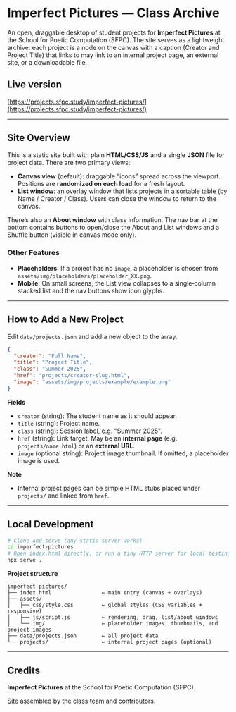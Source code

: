 # Imperfect Pictures — Class Archive

An open, draggable desktop of student projects for **Imperfect Pictures** at the School for Poetic Computation (SFPC). The site serves as a lightweight archive: each project is a node on the canvas with a caption (Creator and Project Title) that links to may link to an internal project page, an external site, or a downloadable file.

## Live version

[https://projects.sfpc.study/imperfect-pictures/](https://projects.sfpc.study/imperfect-pictures/)

---

## Site Overview

This is a static site built with plain **HTML/CSS/JS** and a single **JSON** file for project data. There are two primary views:

- **Canvas view** (default): draggable “icons” spread across the viewport. Positions are **randomized on each load** for a fresh layout.
- **List window**: an overlay window that lists projects in a sortable table (by Name / Creator / Class). Users can close the window to return to the canvas.

There’s also an **About window** with class information. The nav bar at the bottom contains buttons to open/close the About and List windows and a Shuffle button (visible in canvas mode only).

### Other Features
- **Placeholders**: If a project has no `image`, a placeholder is chosen from `assets/img/placeholders/placeholder_XX.png`.
- **Mobile**: On small screens, the List view collapses to a single‑column stacked list and the nav buttons show icon glyphs.

---

## How to Add a New Project

Edit `data/projects.json` and add a new object to the array.

```json
{
  "creator": "Full Name",
  "title": "Project Title",
  "class": "Summer 2025",
  "href": "projects/creator-slug.html",
  "image": "assets/img/projects/example/example.png"
}
```

**Fields**
- `creator` (string): The student name as it should appear.
- `title` (string): Project name.
- `class` (string): Session label, e.g. "Summer 2025".
- `href` (string): Link target. May be an **internal page** (e.g. `projects/name.html`) or an **external URL**.
- `image` (optional string): Project image thumbnail. If omitted, a placeholder image is used.

**Note**
- Internal project pages can be simple HTML stubs placed under `projects/` and linked from `href`.

---

## Local Development

```bash
# Clone and serve (any static server works)
cd imperfect-pictures
# Open index.html directly, or run a tiny HTTP server for local testing
npx serve .
```

**Project structure**
```
imperfect-pictures/
├── index.html                ← main entry (canvas + overlays)
├── assets/
│   ├── css/style.css         ← global styles (CSS variables + responsive)
│   ├── js/script.js          ← rendering, drag, list/about windows
│   └── img/                  ← placeholder images, thumbnails, and project images
├── data/projects.json        ← all project data
└── projects/                 ← internal project pages (optional)
```

---

## Credits

**Imperfect Pictures** at the School for Poetic Computation (SFPC).

Site assembled by the class team and contributors.
